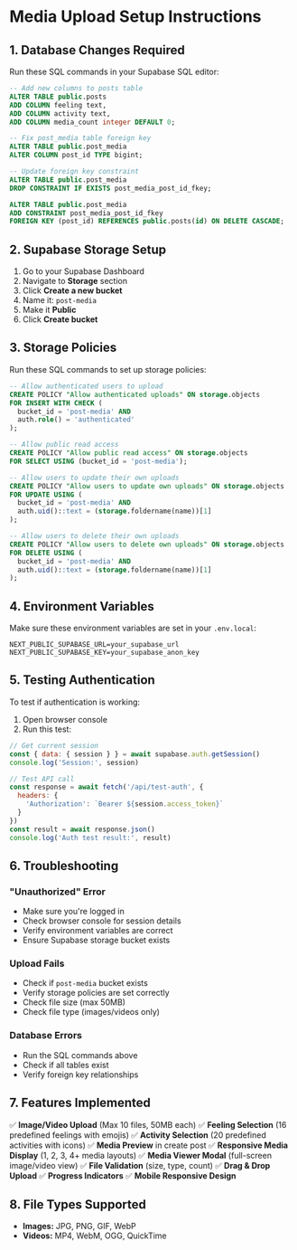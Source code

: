 # Media Upload Setup Instructions

## 1. Database Changes Required

Run these SQL commands in your Supabase SQL editor:

```sql
-- Add new columns to posts table
ALTER TABLE public.posts 
ADD COLUMN feeling text,
ADD COLUMN activity text,
ADD COLUMN media_count integer DEFAULT 0;

-- Fix post_media table foreign key
ALTER TABLE public.post_media 
ALTER COLUMN post_id TYPE bigint;

-- Update foreign key constraint
ALTER TABLE public.post_media 
DROP CONSTRAINT IF EXISTS post_media_post_id_fkey;

ALTER TABLE public.post_media 
ADD CONSTRAINT post_media_post_id_fkey 
FOREIGN KEY (post_id) REFERENCES public.posts(id) ON DELETE CASCADE;
```

## 2. Supabase Storage Setup

1. Go to your Supabase Dashboard
2. Navigate to **Storage** section
3. Click **Create a new bucket**
4. Name it: `post-media`
5. Make it **Public**
6. Click **Create bucket**

## 3. Storage Policies

Run these SQL commands to set up storage policies:

```sql
-- Allow authenticated users to upload
CREATE POLICY "Allow authenticated uploads" ON storage.objects
FOR INSERT WITH CHECK (
  bucket_id = 'post-media' AND 
  auth.role() = 'authenticated'
);

-- Allow public read access
CREATE POLICY "Allow public read access" ON storage.objects
FOR SELECT USING (bucket_id = 'post-media');

-- Allow users to update their own uploads
CREATE POLICY "Allow users to update own uploads" ON storage.objects
FOR UPDATE USING (
  bucket_id = 'post-media' AND 
  auth.uid()::text = (storage.foldername(name))[1]
);

-- Allow users to delete their own uploads
CREATE POLICY "Allow users to delete own uploads" ON storage.objects
FOR DELETE USING (
  bucket_id = 'post-media' AND 
  auth.uid()::text = (storage.foldername(name))[1]
);
```

## 4. Environment Variables

Make sure these environment variables are set in your `.env.local`:

```
NEXT_PUBLIC_SUPABASE_URL=your_supabase_url
NEXT_PUBLIC_SUPABASE_KEY=your_supabase_anon_key
```

## 5. Testing Authentication

To test if authentication is working:

1. Open browser console
2. Run this test:
```javascript
// Get current session
const { data: { session } } = await supabase.auth.getSession()
console.log('Session:', session)

// Test API call
const response = await fetch('/api/test-auth', {
  headers: {
    'Authorization': `Bearer ${session.access_token}`
  }
})
const result = await response.json()
console.log('Auth test result:', result)
```

## 6. Troubleshooting

### "Unauthorized" Error
- Make sure you're logged in
- Check browser console for session details
- Verify environment variables are correct
- Ensure Supabase storage bucket exists

### Upload Fails
- Check if `post-media` bucket exists
- Verify storage policies are set correctly
- Check file size (max 50MB)
- Check file type (images/videos only)

### Database Errors
- Run the SQL commands above
- Check if all tables exist
- Verify foreign key relationships

## 7. Features Implemented

✅ **Image/Video Upload** (Max 10 files, 50MB each)
✅ **Feeling Selection** (16 predefined feelings with emojis)
✅ **Activity Selection** (20 predefined activities with icons)
✅ **Media Preview** in create post
✅ **Responsive Media Display** (1, 2, 3, 4+ media layouts)
✅ **Media Viewer Modal** (full-screen image/video view)
✅ **File Validation** (size, type, count)
✅ **Drag & Drop Upload**
✅ **Progress Indicators**
✅ **Mobile Responsive Design**

## 8. File Types Supported

- **Images:** JPG, PNG, GIF, WebP
- **Videos:** MP4, WebM, OGG, QuickTime
